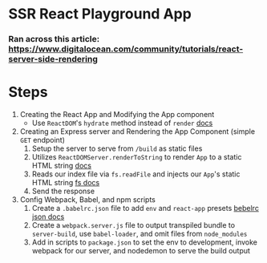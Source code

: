 # SSR React Playground App
### Ran across this article: https://www.digitalocean.com/community/tutorials/react-server-side-rendering

# Steps
1. Creating the React App and Modifying the App component
    - Use `ReactDOM`'s `hydrate` method instead of `render` [docs](https://reactjs.org/docs/react-dom.html#hydrate)
2. Creating an Express server and Rendering the App Component (simple `GET` endpoint)
    1. Setup the server to serve from `/build` as static files
    2. Utilizes `ReactDOMServer.renderToString` to render `App` to a static HTML string [docs](https://reactjs.org/docs/react-dom-server.html#rendertostring)
    3. Reads our index file via `fs.readFile` and injects our `App`'s static HTML string [fs docs](https://nodejs.org/api/fs.html#fs_fs_readfile_path_options_callback)
    4. Send the response 
3. Config Webpack, Babel, and npm scripts
    1. Create a `.babelrc.json` file to add `env` and `react-app` presets [bebelrc json docs](https://babeljs.io/docs/en/configuration#babelrcjson)
    2. Create a `webpack.server.js` file to output transpiled bundle to `server-build`, use `babel-loader`, and omit files from `node_modules`
    3. Add in scripts to `package.json` to set the env to development, invoke webpack for our server, and nodedemon to serve the build output

